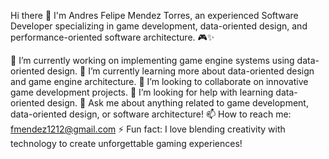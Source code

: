 Hi there 👋
I'm Andres Felipe Mendez Torres, an experienced Software Developer specializing in game development, data-oriented design, and performance-oriented software architecture. 🎮✨

🔭 I’m currently working on implementing game engine systems using data-oriented design.
🌱 I’m currently learning more about data-oriented design and game engine architecture.
👯 I’m looking to collaborate on innovative game development projects.
🤔 I’m looking for help with learning data-oriented design.
💬 Ask me about anything related to game development, data-oriented design, or software architecture!
📫 How to reach me: fmendez1212@gmail.com
⚡ Fun fact: I love blending creativity with technology to create unforgettable gaming experiences!
